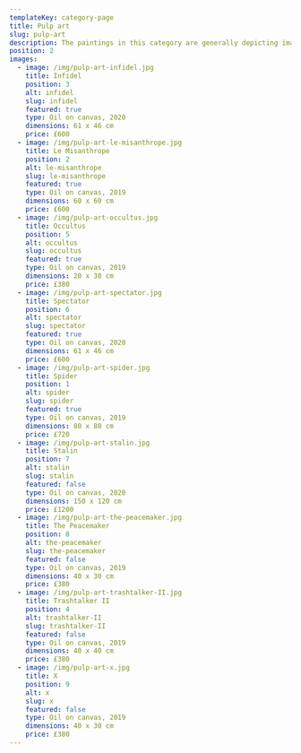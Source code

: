 ```yaml
---
templateKey: category-page
title: Pulp art
slug: pulp-art
description: The paintings in this category are generally depicting images from popular culture, science fiction and film. The compositions are modern, aiming to attract the viewer’s interest by the familiarity of the subjects and themes. These artworks seem to lack pretence and complexity on the surface but each image source has been meticulously selected and scrutinised by the artist prior to the painting process.
position: 2
images:
  - image: /img/pulp-art-infidel.jpg
    title: Infidel
    position: 3
    alt: infidel
    slug: infidel
    featured: true
    type: Oil on canvas, 2020
    dimensions: 61 x 46 cm
    price: £600
  - image: /img/pulp-art-le-misanthrope.jpg
    title: Le Misanthrope
    position: 2
    alt: le-misanthrope
    slug: le-misanthrope
    featured: true
    type: Oil on canvas, 2019
    dimensions: 60 x 60 cm
    price: £600
  - image: /img/pulp-art-occultus.jpg
    title: Occultus
    position: 5
    alt: occultus
    slug: occultus
    featured: true
    type: Oil on canvas, 2019
    dimensions: 20 x 30 cm
    price: £380
  - image: /img/pulp-art-spectator.jpg
    title: Spectator
    position: 6
    alt: spectator
    slug: spectator
    featured: true
    type: Oil on canvas, 2020
    dimensions: 61 x 46 cm
    price: £600
  - image: /img/pulp-art-spider.jpg
    title: Spider
    position: 1
    alt: spider
    slug: spider
    featured: true
    type: Oil on canvas, 2019
    dimensions: 80 x 80 cm
    price: £720
  - image: /img/pulp-art-stalin.jpg
    title: Stalin
    position: 7
    alt: stalin
    slug: stalin
    featured: false
    type: Oil on canvas, 2020
    dimensions: 150 x 120 cm
    price: £1200
  - image: /img/pulp-art-the-peacemaker.jpg
    title: The Peacemaker
    position: 8
    alt: the-peacemaker
    slug: the-peacemaker
    featured: false
    type: Oil on canvas, 2019
    dimensions: 40 x 30 cm
    price: £380
  - image: /img/pulp-art-trashtalker-II.jpg
    title: Trashtalker II
    position: 4
    alt: trashtalker-II
    slug: trashtalker-II
    featured: false
    type: Oil on canvas, 2019
    dimensions: 40 x 40 cm
    price: £380
  - image: /img/pulp-art-x.jpg
    title: X
    position: 9
    alt: x
    slug: x
    featured: false
    type: Oil on canvas, 2019
    dimensions: 40 x 30 cm
    price: £380
---
```


